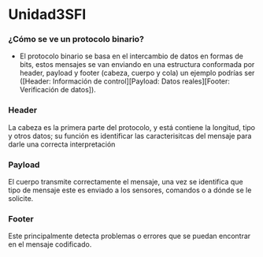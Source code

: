 # Unidad3SFI

### ¿Cómo se ve un protocolo binario?
- El protocolo binario se basa en el intercambio de datos en formas de bits, estos mensajes se van enviando en una estructura conformada por header, payload y footer (cabeza, cuerpo y cola)
  un ejemplo podrías ser  ([Header: Información de control][Payload: Datos reales][Footer: Verificación de datos]).
### Header
La cabeza es la primera parte del protocolo, y está contiene la longitud, tipo y otros datos; su función es identificar las caracterisitcas del mensaje para darle una correcta
interpretación
### Payload
El cuerpo transmite correctamente el mensaje, una vez se identifica que tipo de mensaje este es enviado a los sensores, comandos o a dónde se le solicite.
### Footer
Este principalmente detecta problemas o errores que se puedan encontrar en el mensaje codificado.


